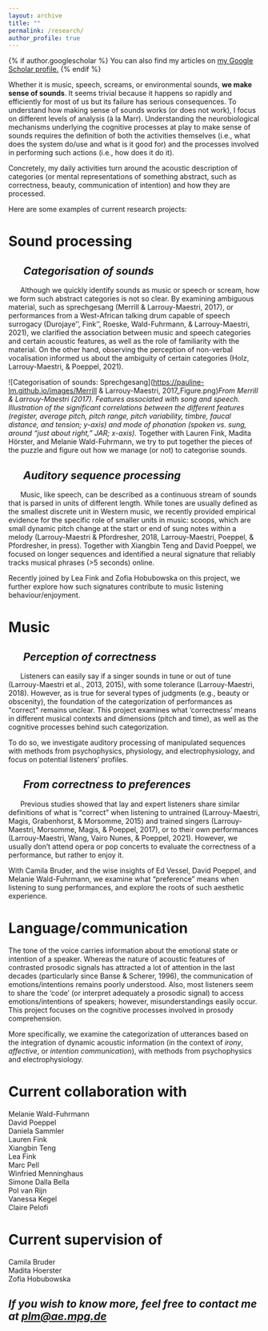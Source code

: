 ```yaml
---
layout: archive
title: ""
permalink: /research/
author_profile: true
---
```


{% if author.googlescholar %}
  You can also find my articles on <u><a href="{{author.googlescholar}}">my Google Scholar profile</a>.</u>
{% endif %}



Whether it is music, speech, screams, or environmental sounds, **we make sense of sounds**. It seems trivial because it happens so rapidly and efficiently for most of us but its failure has serious consequences. To understand how making sense of sounds works (or does not work), I focus on different levels of analysis (à la Marr). Understanding the neurobiological mechanisms underlying the cognitive processes at play to make sense of sounds requires the definition of both the activities themselves (i.e., what does the system do/use and what is it good for) and the processes involved in performing such actions (i.e., how does it do it).

Concretely, my daily activities turn around the acoustic description of categories (or mental representations of something abstract, such as correctness, beauty, communication of intention) and how they are processed.

Here are some examples of current research projects:



Sound processing
======

&nbsp;&nbsp;&nbsp;&nbsp;&nbsp;&nbsp;*Categorisation of sounds*
---------------

&nbsp;&nbsp;&nbsp;&nbsp;&nbsp;&nbsp;Although we quickly identify sounds as music or speech or scream, how we form such abstract categories is not so clear. By examining ambiguous material, such as sprechgesang (Merrill & Larrouy-Maestri, 2017), or performances from a West-African talking drum capable of speech surrogacy (Durojaye’’, Fink’’, Roeske, Wald-Fuhrmann, & Larrouy-Maestri, 2021), we clarified the association between music and speech categories and certain acoustic features, as well as the role of familiarity with the material. On the other hand, observing the perception of non-verbal vocalisation informed us about the ambiguity of certain categories (Holz, Larrouy-Maestri, & Poeppel, 2021).

![Categorisation of sounds: Sprechgesang](https://pauline-lm.github.io/images/Merrill & Larrouy-Maestri, 2017_Figure.png)*From Merrill & Larrouy-Maestri (2017). Features associated with song and speech. Illustration of the significant correlations between the different features (register, average pitch, pitch range, pitch variability, timbre, faucal distance, and tension; y-axis) and mode of phonation (spoken vs. sung, around “just about right,” JAR; x-axis).* 
Together with Lauren Fink, Madita Hörster, and Melanie Wald-Fuhrmann, we try to put together the pieces of the puzzle and figure out how we manage (or not) to categorise sounds. 

&nbsp;&nbsp;&nbsp;&nbsp;&nbsp;&nbsp;*Auditory sequence processing*
---------------

&nbsp;&nbsp;&nbsp;&nbsp;&nbsp;&nbsp;Music, like speech, can be described as a continuous stream of sounds that is parsed in units of different length. While tones are usually defined as the smallest discrete unit in Western music, we recently provided empirical evidence for the specific role of smaller units in music: scoops, which are small dynamic pitch change at the start or end of sung notes within a melody (Larrouy-Maestri & Pfordresher, 2018, Larrouy-Maestri, Poeppel, & Pfordresher, in press). Together with Xiangbin Teng and David Poeppel, we focused on longer sequences and identified a neural signature that reliably tracks musical phrases (>5 seconds) online.

Recently joined by Lea Fink and Zofia Hobubowska on this project, we further explore how such signatures contribute to music listening behaviour/enjoyment.


Music
======

&nbsp;&nbsp;&nbsp;&nbsp;&nbsp;&nbsp;*Perception of correctness*
---------------

&nbsp;&nbsp;&nbsp;&nbsp;&nbsp;&nbsp;Listeners can easily say if a singer sounds in tune or out of tune (Larrouy-Maestri et al., 2013, 2015), with some tolerance (Larrouy-Maestri, 2018). However, as is true for several types of judgments (e.g., beauty or obscenity), the foundation of the categorization of performances as "correct" remains unclear. This project examines what ‘correctness’ means in different musical contexts and dimensions (pitch and time), as well as the cognitive processes behind such categorization.

To do so, we investigate auditory processing of manipulated sequences with methods from psychophysics, physiology, and electrophysiology, and focus on potential listeners’ profiles.

&nbsp;&nbsp;&nbsp;&nbsp;&nbsp;&nbsp;*From correctness to preferences*
---------------

&nbsp;&nbsp;&nbsp;&nbsp;&nbsp;&nbsp;Previous studies showed that lay and expert listeners share similar definitions of what is “correct” when listening to untrained (Larrouy-Maestri, Magis, Grabenhorst, & Morsomme, 2015) and trained singers (Larrouy-Maestri, Morsomme, Magis, & Poeppel, 2017), or to their own performances (Larrouy-Maestri, Wang, Vairo Nunes, & Poeppel, 2021). However, we usually don’t attend opera or pop concerts to evaluate the correctness of a performance, but rather to enjoy it. 

With Camila Bruder, and the wise insights of Ed Vessel, David Poeppel, and Melanie Wald-Fuhrmann, we examine what “preference” means when listening to sung performances, and explore the roots of such aesthetic experience.


Language/communication
======

The tone of the voice carries information about the emotional state or intention of a speaker. Whereas the nature of acoustic features of contrasted prosodic signals has attracted a lot of attention in the last decades (particularly since Banse & Scherer, 1996), the communication of emotions/intentions remains poorly understood. Also, most listeners seem to share the ‘code’ (or interpret adequately a prosodic signal) to access emotions/intentions of speakers; however, misunderstandings easily occur. This project focuses on the cognitive processes involved in prosody comprehension.

More specifically, we examine the categorization of utterances based on the integration of dynamic acoustic information (in the context of  <em>irony</em>, <em>affective</em>, or <em>intention communication</em>), with methods from psychophysics and electrophysiology.


Current collaboration with
======

Melanie Wald-Fuhrmann<br />
David Poeppel<br />
Daniela Sammler<br />
Lauren Fink<br />
Xiangbin Teng<br />
Lea Fink<br />
Marc Pell<br />
Winfried Menninghaus<br />
Simone Dalla Bella<br />
Pol van Rijn<br />
Vanessa Kegel<br />
Claire Pelofi<br />

Current supervision of
======

Camila Bruder<br />
Madita Hoerster<br />
Zofia Hobubowska<br />


*If you wish to know more, feel free to contact me at plm@ae.mpg.de*
---------------

